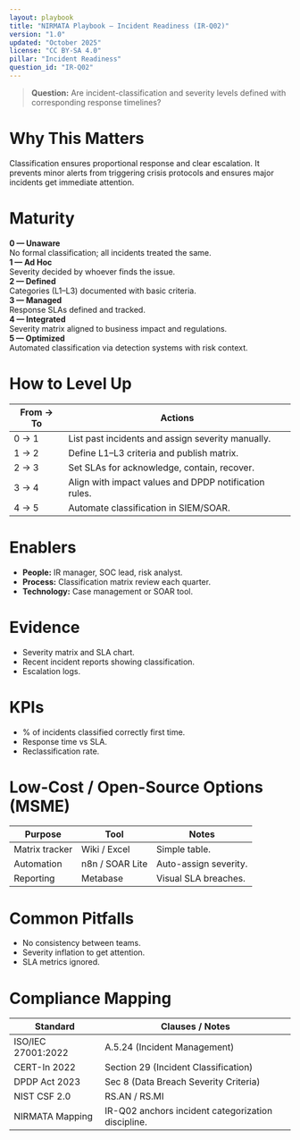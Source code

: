 ```yaml
---
layout: playbook
title: "NIRMATA Playbook — Incident Readiness (IR-Q02)"
version: "1.0"
updated: "October 2025"
license: "CC BY-SA 4.0"
pillar: "Incident Readiness"
question_id: "IR-Q02"
---
```


> **Question:** Are incident-classification and severity levels defined with corresponding response timelines?

# Why This Matters
Classification ensures proportional response and clear escalation. It prevents minor alerts from triggering crisis protocols and ensures major incidents get immediate attention.

# Maturity
<div class="levels-grid">
  <div class="level level-0"><strong>0 — Unaware</strong><br>No formal classification; all incidents treated the same.</div>
  <div class="level level-1"><strong>1 — Ad Hoc</strong><br>Severity decided by whoever finds the issue.</div>
  <div class="level level-2"><strong>2 — Defined</strong><br>Categories (L1–L3) documented with basic criteria.</div>
  <div class="level level-3"><strong>3 — Managed</strong><br>Response SLAs defined and tracked.</div>
  <div class="level level-4"><strong>4 — Integrated</strong><br>Severity matrix aligned to business impact and regulations.</div>
  <div class="level level-5"><strong>5 — Optimized</strong><br>Automated classification via detection systems with risk context.</div>
</div>

# How to Level Up

| From → To | Actions |
|---|---|
|0 → 1|List past incidents and assign severity manually.|
|1 → 2|Define L1–L3 criteria and publish matrix.|
|2 → 3|Set SLAs for acknowledge, contain, recover.|
|3 → 4|Align with impact values and DPDP notification rules.|
|4 → 5|Automate classification in SIEM/SOAR.|

# Enablers
- **People:** IR manager, SOC lead, risk analyst.  
- **Process:** Classification matrix review each quarter.  
- **Technology:** Case management or SOAR tool.

# Evidence
- Severity matrix and SLA chart.  
- Recent incident reports showing classification.  
- Escalation logs.

# KPIs
- % of incidents classified correctly first time.  
- Response time vs SLA.  
- Reclassification rate.

# Low-Cost / Open-Source Options (MSME)

| Purpose | Tool | Notes |
|---|---|---|
|Matrix tracker|Wiki / Excel|Simple table.|
|Automation|n8n / SOAR Lite|Auto-assign severity.|
|Reporting|Metabase|Visual SLA breaches.|

# Common Pitfalls
- No consistency between teams.  
- Severity inflation to get attention.  
- SLA metrics ignored.

# Compliance Mapping

| Standard | Clauses / Notes |
|---|---|
|ISO/IEC 27001:2022|A.5.24 (Incident Management)|
|CERT-In 2022|Section 29 (Incident Classification)|
|DPDP Act 2023|Sec 8 (Data Breach Severity Criteria)|
|NIST CSF 2.0|RS.AN / RS.MI|
|NIRMATA Mapping|IR-Q02 anchors incident categorization discipline.|

